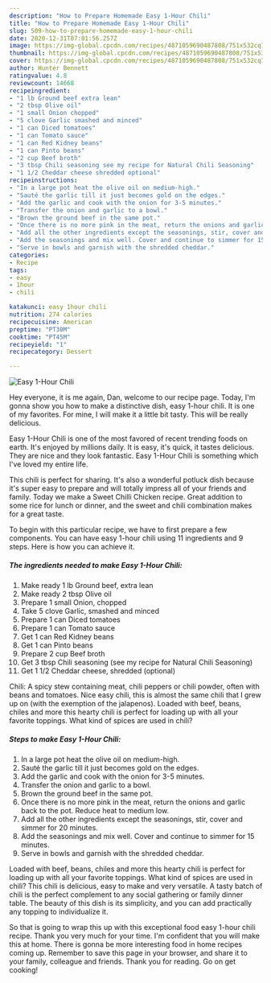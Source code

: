 ```yaml
---
description: "How to Prepare Homemade Easy 1-Hour Chili"
title: "How to Prepare Homemade Easy 1-Hour Chili"
slug: 509-how-to-prepare-homemade-easy-1-hour-chili
date: 2020-12-31T07:01:56.257Z
image: https://img-global.cpcdn.com/recipes/4871059690487808/751x532cq70/easy-1-hour-chili-recipe-main-photo.jpg
thumbnail: https://img-global.cpcdn.com/recipes/4871059690487808/751x532cq70/easy-1-hour-chili-recipe-main-photo.jpg
cover: https://img-global.cpcdn.com/recipes/4871059690487808/751x532cq70/easy-1-hour-chili-recipe-main-photo.jpg
author: Hunter Bennett
ratingvalue: 4.8
reviewcount: 14668
recipeingredient:
- "1 lb Ground beef extra lean"
- "2 tbsp Olive oil"
- "1 small Onion chopped"
- "5 clove Garlic smashed and minced"
- "1 can Diced tomatoes"
- "1 can Tomato sauce"
- "1 can Red Kidney beans"
- "1 can Pinto beans"
- "2 cup Beef broth"
- "3 tbsp Chili seasoning see my recipe for Natural Chili Seasoning"
- "1 1/2 Cheddar cheese shredded optional"
recipeinstructions:
- "In a large pot heat the olive oil on medium-high."
- "Sauté the garlic till it just becomes gold on the edges."
- "Add the garlic and cook with the onion for 3-5 minutes."
- "Transfer the onion and garlic to a bowl."
- "Brown the ground beef in the same pot."
- "Once there is no more pink in the meat, return the onions and garlic back to the pot.  Reduce heat to medium low."
- "Add all the other ingredients except the seasonings, stir, cover and simmer for 20 minutes."
- "Add the seasonings and mix well. Cover and continue to simmer for 15 minutes."
- "Serve in bowls and garnish with the shredded cheddar."
categories:
- Recipe
tags:
- easy
- 1hour
- chili

katakunci: easy 1hour chili 
nutrition: 274 calories
recipecuisine: American
preptime: "PT30M"
cooktime: "PT45M"
recipeyield: "1"
recipecategory: Dessert

---
```



![Easy 1-Hour Chili](https://img-global.cpcdn.com/recipes/4871059690487808/751x532cq70/easy-1-hour-chili-recipe-main-photo.jpg)

Hey everyone, it is me again, Dan, welcome to our recipe page. Today, I'm gonna show you how to make a distinctive dish, easy 1-hour chili. It is one of my favorites. For mine, I will make it a little bit tasty. This will be really delicious.

Easy 1-Hour Chili is one of the most favored of recent trending foods on earth. It's enjoyed by millions daily. It is easy, it's quick, it tastes delicious. They are nice and they look fantastic. Easy 1-Hour Chili is something which I've loved my entire life.

This chili is perfect for sharing. It&#39;s also a wonderful potluck dish because it&#39;s super easy to prepare and will totally impress all of your friends and family. Today we make a Sweet Chilli Chicken recipe. Great addition to some rice for lunch or dinner, and the sweet and chili combination makes for a great taste.


To begin with this particular recipe, we have to first prepare a few components. You can have easy 1-hour chili using 11 ingredients and 9 steps. Here is how you can achieve it.

<!--inarticleads1-->

##### The ingredients needed to make Easy 1-Hour Chili:

1. Make ready 1 lb Ground beef, extra lean
1. Make ready 2 tbsp Olive oil
1. Prepare 1 small Onion, chopped
1. Take 5 clove Garlic, smashed and minced
1. Prepare 1 can Diced tomatoes
1. Prepare 1 can Tomato sauce
1. Get 1 can Red Kidney beans
1. Get 1 can Pinto beans
1. Prepare 2 cup Beef broth
1. Get 3 tbsp Chili seasoning (see my recipe for Natural Chili Seasoning)
1. Get 1 1/2 Cheddar cheese, shredded (optional)


Chili: A spicy stew containing meat, chili peppers or chili powder, often with beans and tomatoes. Nice easy chili, this is almost the same chili that I grew up on (with the exemption of the jalapenos). Loaded with beef, beans, chiles and more this hearty chili is perfect for loading up with all your favorite toppings. What kind of spices are used in chili? 

<!--inarticleads2-->

##### Steps to make Easy 1-Hour Chili:

1. In a large pot heat the olive oil on medium-high.
1. Sauté the garlic till it just becomes gold on the edges.
1. Add the garlic and cook with the onion for 3-5 minutes.
1. Transfer the onion and garlic to a bowl.
1. Brown the ground beef in the same pot.
1. Once there is no more pink in the meat, return the onions and garlic back to the pot.  Reduce heat to medium low.
1. Add all the other ingredients except the seasonings, stir, cover and simmer for 20 minutes.
1. Add the seasonings and mix well. Cover and continue to simmer for 15 minutes.
1. Serve in bowls and garnish with the shredded cheddar.


Loaded with beef, beans, chiles and more this hearty chili is perfect for loading up with all your favorite toppings. What kind of spices are used in chili? This chili is delicious, easy to make and very versatile. A tasty batch of chili is the perfect complement to any social gathering or family dinner table. The beauty of this dish is its simplicity, and you can add practically any topping to individualize it. 

So that is going to wrap this up with this exceptional food easy 1-hour chili recipe. Thank you very much for your time. I'm confident that you will make this at home. There is gonna be more interesting food in home recipes coming up. Remember to save this page in your browser, and share it to your family, colleague and friends. Thank you for reading. Go on get cooking!
